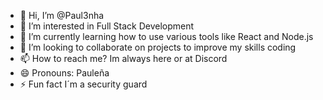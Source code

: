 - 👋 Hi, I’m @Paul3nha
- 👀 I’m interested in Full Stack Development 
- 🌱 I’m currently learning how to use various tools like React and Node.js 
- 💞️ I’m looking to collaborate on projects to improve my skills coding
- 📫 How to reach me? Im always here or at Discord
- 😄 Pronouns: Pauleña
- ⚡ Fun fact I´m a security guard 

<!---
Paul3nha/Paul3nha is a ✨ special ✨ repository because its `README.md` (this file) appears on your GitHub profile.
You can click the Preview link to take a look at your changes.
--->
